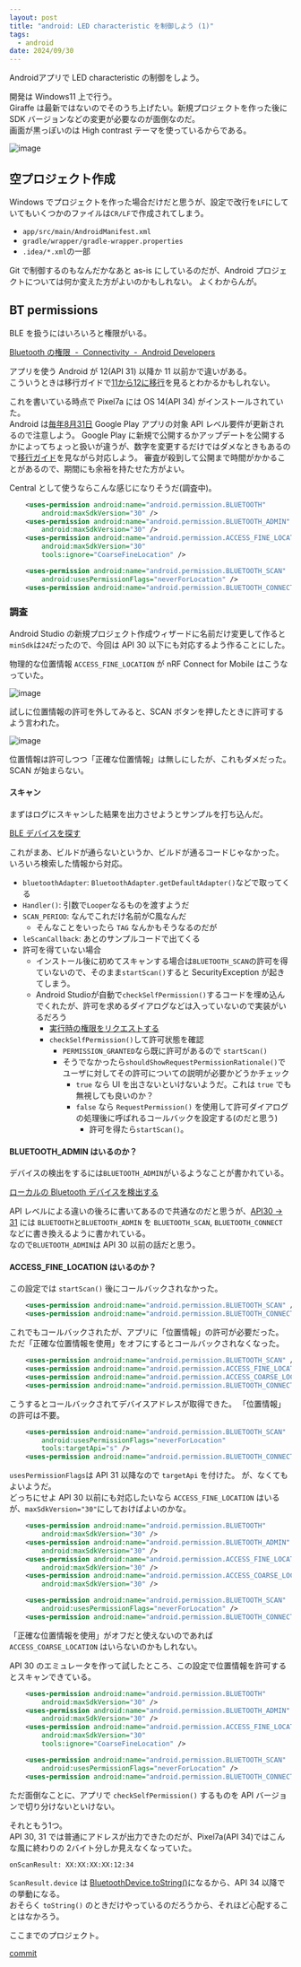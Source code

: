 ```yaml
---
layout: post
title: "android: LED characteristic を制御しよう (1)"
tags:
  - android
date: 2024/09/30
---
```


Androidアプリで LED characteristic の制御をしよう。

開発は Windows11 上で行う。  
Giraffe は最新ではないのでそのうち上げたい。新規プロジェクトを作った後に SDK バージョンなどの変更が必要なのが面倒なのだ。  
画面が黒っぽいのは High contrast テーマを使っているからである。

![image](20240930a-1.png)

## 空プロジェクト作成

Windows でプロジェクトを作った場合だけだと思うが、設定で改行を`LF`にしていてもいくつかのファイルは`CR/LF`で作成されてしまう。

* `app/src/main/AndroidManifest.xml`
* `gradle/wrapper/gradle-wrapper.properties`
* `.idea/*.xml`の一部

Git で制御するのもなんだかなあと as-is にしているのだが、Android プロジェクトについては何か変えた方がよいのかもしれない。
よくわからんが。

## BT permissions

BLE を扱うにはいろいろと権限がいる。

[Bluetooth の権限  -  Connectivity  -  Android Developers](https://developer.android.com/develop/connectivity/bluetooth/bt-permissions?hl=ja)

アプリを使う Android が 12(API 31) 以降か 11 以前かで違いがある。  
こういうときは移行ガイドで[11から12に移行](https://developer.android.com/google/play/requirements/target-sdk?hl=ja#pre12)を見るとわかるかもしれない。

これを書いている時点で Pixel7a には OS 14(API 34) がインストールされていた。  
Android は[毎年8月31日](https://support.google.com/googleplay/android-developer/answer/11926878?hl=ja) Google Play アプリの対象 API レベル要件が更新されるので注意しよう。
Google Play に新規で公開するかアップデートを公開するかによってちょっと扱いが違うが、数字を変更するだけではダメなときもあるので[移行ガイド](https://developer.android.com/google/play/requirements/target-sdk?hl=ja)を見ながら対応しよう。
審査が殺到して公開まで時間がかかることがあるので、期間にも余裕を持たせた方がよい。

Central として使うならこんな感じになりそうだ(調査中)。

```xml
    <uses-permission android:name="android.permission.BLUETOOTH"
        android:maxSdkVersion="30" />
    <uses-permission android:name="android.permission.BLUETOOTH_ADMIN"
        android:maxSdkVersion="30" />
    <uses-permission android:name="android.permission.ACCESS_FINE_LOCATION"
        android:maxSdkVersion="30"
        tools:ignore="CoarseFineLocation" />

    <uses-permission android:name="android.permission.BLUETOOTH_SCAN"
        android:usesPermissionFlags="neverForLocation" />
    <uses-permission android:name="android.permission.BLUETOOTH_CONNECT" />
```

### 調査

Android Studio の新規プロジェクト作成ウィザードに名前だけ変更して作ると`minSdk`は`24`だったので、今回は API 30 以下にも対応するよう作ることにした。

物理的な位置情報 `ACCESS_FINE_LOCATION` が
nRF Connect for Mobile はこうなっていた。

![image](20240930a-2.png)

試しに位置情報の許可を外してみると、SCAN ボタンを押したときに許可するよう言われた。

![image](20240930a-3.png)

位置情報は許可しつつ「正確な位置情報」は無しにしたが、これもダメだった。
SCAN が始まらない。  

#### スキャン

まずはログにスキャンした結果を出力させようとサンプルを打ち込んだ。

[BLE デバイスを探す](https://developer.android.com/develop/connectivity/bluetooth/ble/find-ble-devices?hl=ja)

これがまあ、ビルドが通らないというか、ビルドが通るコードじゃなかった。  
いろいろ検索した情報から対応。

* `bluetoothAdapter`: `BluetoothAdapter.getDefaultAdapter()`などで取ってくる
* `Handler()`: 引数で`Looper`なるものを渡すようだ
* `SCAN_PERIOD`: なんでこれだけ名前がC風なんだ
  * そんなことをいったら `TAG` なんかもそうなるのだが
* `leScanCallback`: あとのサンプルコードで出てくる
* 許可を得ていない場合
  * インストール後に初めてスキャンする場合は`BLUETOOTH_SCAN`の許可を得ていないので、そのまま`startScan()`すると SecurityException が起きてしまう。
  * Android Studioが自動で`checkSelfPermission()`するコードを埋め込んでくれたが、許可を求めるダイアログなどは入っていないので実装がいるだろう
    * [実行時の権限をリクエストする](https://developer.android.com/training/permissions/requesting?hl=ja#kotlin)
    * `checkSelfPermission()`して許可状態を確認
      * `PERMISSION_GRANTED`なら既に許可があるので `startScan()`
      * そうでなかったら`shouldShowRequestPermissionRationale()`でユーザに対してその許可についての説明が必要かどうかチェック
        * `true` なら UI を出さないといけないようだ。これは `true` でも無視しても良いのか？
        * `false` なら `RequestPermission()` を使用して許可ダイアログの処理後に呼ばれるコールバックを設定する(のだと思う)
          * 許可を得たら`startScan()`。

#### BLUETOOTH_ADMIN はいるのか？

デバイスの検出をするには`BLUETOOTH_ADMIN`がいるようなことが書かれている。

[ローカルの Bluetooth デバイスを検出する](https://developer.android.com/develop/connectivity/bluetooth/bt-permissions?hl=ja#discover-local-devices)

API レベルによる違いの後ろに書いてあるので共通なのだと思うが、[API30 -> 31](https://developer.android.com/google/play/requirements/target-sdk?hl=ja#pre12) には `BLUETOOTH`と`BLUETOOTH_ADMIN` を `BLUETOOTH_SCAN`, `BLUETOOTH_CONNECT` などに書き換えるように書かれている。  
なので`BLUETOOTH_ADMIN`は API 30 以前の話だと思う。

#### ACCESS_FINE_LOCATION はいるのか？

この設定では `startScan()` 後にコールバックされなかった。

```xml
    <uses-permission android:name="android.permission.BLUETOOTH_SCAN" />
    <uses-permission android:name="android.permission.BLUETOOTH_CONNECT" />
```

これでもコールバックされたが、アプリに「位置情報」の許可が必要だった。
ただ「正確な位置情報を使用」をオフにするとコールバックされなくなった。

```xml
    <uses-permission android:name="android.permission.BLUETOOTH_SCAN" />
    <uses-permission android:name="android.permission.ACCESS_FINE_LOCATION" />
    <uses-permission android:name="android.permission.ACCESS_COARSE_LOCATION" />
    <uses-permission android:name="android.permission.BLUETOOTH_CONNECT" />
```

こうするとコールバックされてデバイスアドレスが取得できた。
「位置情報」の許可は不要。

```xml
    <uses-permission android:name="android.permission.BLUETOOTH_SCAN"
        android:usesPermissionFlags="neverForLocation"
        tools:targetApi="s" />
    <uses-permission android:name="android.permission.BLUETOOTH_CONNECT" />
```

`usesPermissionFlags`は API 31 以降なので `targetApi` を付けた。
が、なくてもよいようだ。  
どっちにせよ API 30 以前にも対応したいなら `ACCESS_FINE_LOCATION` はいるが、`maxSdkVersion="30"`にしておけばよいのかな。

```xml
    <uses-permission android:name="android.permission.BLUETOOTH"
        android:maxSdkVersion="30" />
    <uses-permission android:name="android.permission.BLUETOOTH_ADMIN"
        android:maxSdkVersion="30" />
    <uses-permission android:name="android.permission.ACCESS_FINE_LOCATION"
        android:maxSdkVersion="30" />
    <uses-permission android:name="android.permission.ACCESS_COARSE_LOCATION"
        android:maxSdkVersion="30" />

    <uses-permission android:name="android.permission.BLUETOOTH_SCAN"
        android:usesPermissionFlags="neverForLocation" />
    <uses-permission android:name="android.permission.BLUETOOTH_CONNECT" />
```

「正確な位置情報を使用」がオフだと使えないのであれば `ACCESS_COARSE_LOCATION` はいらないのかもしれない。

API 30 のエミュレータを作って試したところ、この設定で位置情報を許可するとスキャンできている。

```xml
    <uses-permission android:name="android.permission.BLUETOOTH"
        android:maxSdkVersion="30" />
    <uses-permission android:name="android.permission.BLUETOOTH_ADMIN"
        android:maxSdkVersion="30" />
    <uses-permission android:name="android.permission.ACCESS_FINE_LOCATION"
        android:maxSdkVersion="30"
        tools:ignore="CoarseFineLocation" />

    <uses-permission android:name="android.permission.BLUETOOTH_SCAN"
        android:usesPermissionFlags="neverForLocation" />
    <uses-permission android:name="android.permission.BLUETOOTH_CONNECT" />
```

ただ面倒なことに、アプリで `checkSelfPermission()` するものを API バージョンで切り分けないといけない。

それともう1つ。  
API 30, 31 では普通にアドレスが出力できたのだが、Pixel7a(API 34)ではこんな風に終わりの 2バイト分しか見えなくなっていた。

```log
onScanResult: XX:XX:XX:XX:12:34
```

`ScanResult.device` は [BluetoothDevice.toString()](https://developer.android.com/reference/android/bluetooth/BluetoothDevice#toString())になるから、API 34 以降での挙動になる。  
おそらく `toString()` のときだけやっているのだろうから、それほど心配することはなかろう。

ここまでのプロジェクト。

[commit](https://github.com/hirokuma/android-ble-led-control/tree/a70b8a6ad3edbeef9ac87118a8bf6f16dfb6ca1f)
